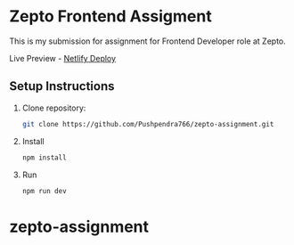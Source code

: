 # Zepto Frontend Assigment

This is my submission for assignment for Frontend Developer role at Zepto.

Live Preview - [Netlify Deploy](https://zepto766.netlify.app/)

## Setup Instructions

1.  Clone repository:
    ```bash
    git clone https://github.com/Pushpendra766/zepto-assignment.git
    ```
2.  Install
    ```bash
    npm install
    ```
3.  Run
    ```bash
    npm run dev
    ```
# zepto-assignment
